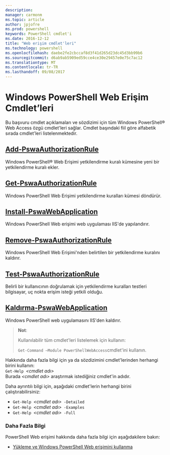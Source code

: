 ```yaml
---
description: 
manager: carmonm
ms.topic: article
author: jpjofre
ms.prod: powershell
keywords: PowerShell cmdlet'i
ms.date: 2016-12-12
title: "Web erişim cmdlet'leri"
ms.technology: powershell
ms.openlocfilehash: daebe2fe2cbccaf8d3f41d265d23dc45d3bb99b6
ms.sourcegitcommit: d6ab9ab5909ed59cce4ce30e29457e0e75c7ac12
ms.translationtype: MT
ms.contentlocale: tr-TR
ms.lasthandoff: 09/08/2017
---
```

# <a name="windows-powershell-web-access-cmdlets"></a>Windows PowerShell Web Erişim Cmdlet’leri

Bu başvuru cmdlet açıklamaları ve sözdizimi için tüm Windows PowerShell® Web Access özgü cmdlet'leri sağlar. Cmdlet başındaki fiil göre alfabetik sırada cmdlet'leri listelenmektedir.

## <a name="add-pswaauthorizationruleadd-pswaauthorizationrulemd"></a>[Add-PswaAuthorizationRule](add-pswaauthorizationrule.md)

Windows PowerShell® Web Erişimi yetkilendirme kuralı kümesine yeni bir yetkilendirme kuralı ekler.

## <a name="get-pswaauthorizationruleget-pswaauthorizationrulemd"></a>[Get-PswaAuthorizationRule](get-pswaauthorizationrule.md)

Windows PowerShell Web Erişimi yetkilendirme kuralları kümesi döndürür.

## <a name="install-pswawebapplicationinstall-pswawebapplicationmd"></a>[Install-PswaWebApplication](install-pswawebapplication.md)

Windows PowerShell Web erişimi web uygulaması IIS'de yapılandırır.

## <a name="remove-pswaauthorizationruleremove-pswaauthorizationrulemd"></a>[Remove-PswaAuthorizationRule](remove-pswaauthorizationrule.md)

Windows PowerShell Web Erişimi'nden belirtilen bir yetkilendirme kuralını kaldırır.

## <a name="test-pswaauthorizationruletest-pswaauthorizationrulemd"></a>[Test-PswaAuthorizationRule](test-pswaauthorizationrule.md)

Belirli bir kullanıcının doğrulamak için yetkilendirme kuralları testleri bilgisayar, uç nokta erişim isteği yetkili olduğu.

## <a name="uninstall-pswawebapplicationuninstall-pswawebapplicationmd"></a>[Kaldırma-PswaWebApplication](uninstall-pswawebapplication.md)

Windows PowerShell web uygulamasını IIS'den kaldırır.

>**Not**:
>
>Kullanılabilir tüm cmdlet'leri listelemek için kullanın:
>
> `Get-Command –Module PowerShellWebAccess`cmdlet'ini kullanın.

Hakkında daha fazla bilgi için ya da sözdizimini cmdlet'lerinden herhangi birini kullanın:  
`Get-Help `*&lt;cmdlet adı&gt;*  
Burada  *&lt;cmdlet adı&gt;*  araştırmak istediğiniz cmdlet'in adıdır.

Daha ayrıntılı bilgi için, aşağıdaki cmdlet'lerin herhangi birini çalıştırabilirsiniz:

- `Get-Help `*&lt;cmdlet adı&gt;*` -Detailed`
- `Get-Help `*&lt;cmdlet adı&gt;*` -Examples`
- `Get-Help `*&lt;cmdlet adı&gt;*` -Full`

### <a name="more-information"></a>Daha Fazla Bilgi

PowerShell Web erişimi hakkında daha fazla bilgi için aşağıdakilere bakın:

- [Yükleme ve Windows PowerShell Web erişimini kullanma](../install-and-use-windows-powershell-web-access.md)

